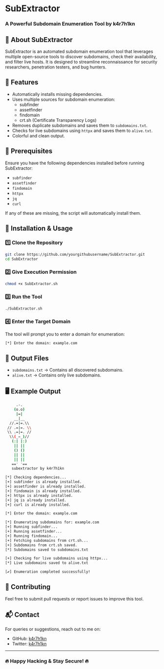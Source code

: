 # SubExtractor

### A Powerful Subdomain Enumeration Tool by k4r7h1kn

## 🚀 About SubExtractor

SubExtractor is an automated subdomain enumeration tool that leverages multiple open-source tools to discover subdomains, check their availability, and filter live hosts. It is designed to streamline reconnaissance for security researchers, penetration testers, and bug hunters.

## 🎯 Features

- Automatically installs missing dependencies.
- Uses multiple sources for subdomain enumeration:
  - subfinder
  - assetfinder
  - findomain
  - crt.sh (Certificate Transparency Logs)
- Removes duplicate subdomains and saves them to `subdomains.txt`.
- Checks for live subdomains using `httpx` and saves them to `alive.txt`.
- Colorful and clean output.

## 📌 Prerequisites

Ensure you have the following dependencies installed before running SubExtractor:

- `subfinder`
- `assetfinder`
- `findomain`
- `httpx`
- `jq`
- `curl`

If any of these are missing, the script will automatically install them.

## 🔧 Installation & Usage

### 1️⃣ Clone the Repository

```bash
git clone https://github.com/yourgithubusername/SubExtractor.git
cd SubExtractor
```

### 2️⃣ Give Execution Permission

```bash
chmod +x SubExtractor.sh
```

### 3️⃣ Run the Tool

```bash
./SubExtractor.sh
```

### 4️⃣ Enter the Target Domain

The tool will prompt you to enter a domain for enumeration:

```bash
[*] Enter the domain: example.com
```

## 📂 Output Files

- `subdomains.txt` → Contains all discovered subdomains.
- `alive.txt` → Contains only live subdomains.

## 🖥 Example Output

```bash
     .-.
    (o.o)
     |=|
    __|__
  //.=|=.\\
 // .=|=. \\
 \\ .=|=. //
  \\(_=_)//
   (:| |:)
    || ||
    () ()
    || ||
    || ||
   ==' '==
   subextractor by k4r7h1kn

[*] Checking dependencies...
[+] subfinder is already installed.
[+] assetfinder is already installed.
[+] findomain is already installed.
[+] httpx is already installed.
[+] jq is already installed.
[+] curl is already installed.

[*] Enter the domain: example.com

[*] Enumerating subdomains for: example.com
[+] Running subfinder...
[+] Running assetfinder...
[+] Running findomain...
[+] Fetching subdomains from crt.sh...
[+] Subdomains from crt.sh saved.
[*] Subdomains saved to subdomains.txt

[+] Checking for live subdomains using httpx...
[*] Live subdomains saved to alive.txt

[✔] Enumeration completed successfully!
```

## 🤝 Contributing

Feel free to submit pull requests or report issues to improve this tool.

## 📬 Contact

For queries or suggestions, reach out to me on:

- GitHub: [k4r7h1kn](https://github.com/k4r7h1kn)
- Twitter: [k4r7h1kn](https://twitter.com/k4r7h1kn)

---

### 🔥 Happy Hacking & Stay Secure! 🔥

